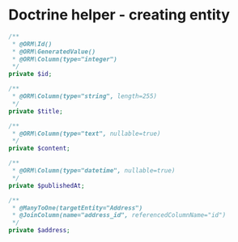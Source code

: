 # Doctrine helper - creating entity

```php
/**
 * @ORM\Id()
 * @ORM\GeneratedValue()
 * @ORM\Column(type="integer")
 */
private $id;
```
```php
/**
 * @ORM\Column(type="string", length=255)
 */
private $title;
```
```php
/**
 * @ORM\Column(type="text", nullable=true)
 */
private $content;
```
```php
/**
 * @ORM\Column(type="datetime", nullable=true)
 */
private $publishedAt;
```
```php
/**
 * @ManyToOne(targetEntity="Address")
 * @JoinColumn(name="address_id", referencedColumnName="id")
 */
private $address;
```
